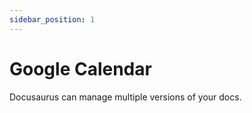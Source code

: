 ```yaml
---
sidebar_position: 1
---
```


# Google Calendar

Docusaurus can manage multiple versions of your docs.